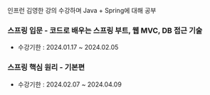 인프런 김영한 강의 수강하며 Java + Spring에 대해 공부



### 스프링 입문 - 코드로 배우는 스프링 부트, 웹 MVC, DB 접근 기술
- 수강기한 : 2024.01.17 ~ 2024.02.05


### 스프링 핵심 원리 - 기본편
-  수강기한 : 2024.02.07 ~ 2024.04.09
